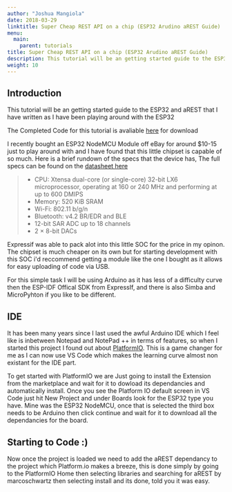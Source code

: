 ```yaml
---
author: "Joshua Mangiola"
date: 2018-03-29
linktitle: Super Cheap REST API on a chip (ESP32 Arudino aREST Guide)
menu:
  main:
    parent: tutorials
title: Super Cheap REST API on a chip (ESP32 Arudino aREST Guide)
description: This tutorial will be an getting started guide to the ESP32 and aREST that I have written as I have been playing around with the ESP32
weight: 10
---
```


## **Introduction**

This tutorial will be an getting started guide to the ESP32 and aREST that I have written as I have been playing around with the ESP32

The Completed Code for this tutorial is avaliable [here](http://github.com) for download 
<!--more-->

I recently bought an ESP32 NodeMCU Module off eBay for around $10-15 just to play around with and I have found that this little chipset is capable of so much. Here is a brief rundown of the specs that the device has, The full specs can be found on the [datasheet here](https://www.espressif.com/sites/default/files/documentation/esp32_datasheet_en.pdf)

>* CPU: Xtensa dual-core (or single-core) 32-bit LX6 microprocessor, operating at 160 or 240 MHz and performing at up to 600 DMIPS
>* Memory: 520 KiB SRAM
>* Wi-Fi: 802.11 b/g/n
>* Bluetooth: v4.2 BR/EDR and BLE
>* 12-bit SAR ADC up to 18 channels
>* 2 × 8-bit DACs

Expressif was able to pack alot into this little SOC for the price in my opinon. The chipset is much cheaper on its own but for starting development with this SOC i'd reccommend getting a module like the one I bought as it allows for easy uploading of code via USB.

For this simple task I will be using Arduino as it has less of a difficulty curve then the ESP-IDF Offical SDK from ExpressIf, and there is also Simba and MicroPyhton if you like to be different.

## IDE

It has been many years since I last used the awful Arduino IDE which I feel like is inbetween Notepad and NotePad ++ in terms of features, so when I started this project I found out about [PlatformIO](http://www.platformio.org). This is a game changer for me as I can now use VS Code which makes the learning curve almost non existant for the IDE part. 

To get started with PlatformIO we are Just going to install the Extension from the marketplace and wait for it to dowload its dependancies and automatically install. Once you see the Platform IO default screen in VS Code just hit New Project and under Boards look for the ESP32 type you have. Mine was the ESP32 NodeMCU, once that is selected the third box needs to be Arduino then click continue and wait for it to download all the dependancies for the board.

## Starting to Code :)

Now once the project is loaded we need to add the aREST dependancy to the project which Platform.io makes a breeze, this is done simply by going to the PlatformIO Home then selecting libraries and searching for aREST by marcoschwartz then selecting install and its done, told you it was easy.






